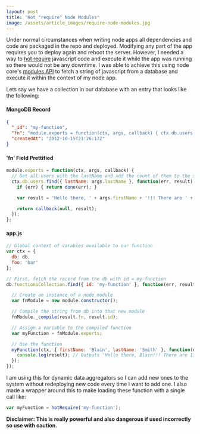 ```yaml
---
layout: post
title: 'Hot "require" Node Modules'
image: /assets/article_images/require-node-modules.jpg
---
```

Under normal circumstances when writing node apps all dependencies and code are packaged in the repo and deployed. Modifying any part of the app requires you to deploy again and reboot the server. However, I needed a way to [hot require](https://en.wikipedia.org/wiki/Hot_swapping) javascript code and execute it while the app was running so there would not be any downtime. I was able to achieve this using node core's [modules API](https://nodejs.org/api/modules.html) to fetch a string of javascript from a database and execute it within the context of my node app.

Lets say we have a collection in our database with an entry that looks like the following:

#### MongoDB Record

```json
{
  "_id": "my-function",
  "fn": "module.exports = function(ctx, args, callback) { ctx.db.users.find({ lastName: args.lastName }, function(err, result) { if (err) { return done(err); } var result = 'Hello there, ' + args.firstName + '!!! There are ' + result.length + ' with the same last name as you!'; return callback(null, result); }); };",
  "createdAt": "2012-10-15T21:26:17Z"
}
```

#### 'fn' Field Prettified

```js
module.exports = function(ctx, args, callback) {
  // Get all users with the lastName and add the count of them to the string
  ctx.db.users.find({ lastName: args.lastName }, function(err, result) {
    if (err) { return done(err); }

    var result = 'Hello there, ' + args.firstName + '!!! There are ' + result.length + ' with the same last name as you!';

    return callback(null, result);
  });
};
```

#### app.js

```js
// Global context of varables available to our function
var ctx = {
  db: db,
  foo: 'bar'
};

// First, fetch the record from the db with id = my-function
db.functionsCollection.find({ id: 'my-function' }, function(err, result) {

  // Create an instance of a node module
  var fnModule = new module.constructor();

  // Compile the string from db into that new module
  fnModule._compile(result.fn, result.id);

  // Assign a variable to the compiled function
  var myFunction = fnModule.exports;

  // Use the function
  myFunction(ctx, { firstName: 'Blain', lastName: 'Smith' }, function(err, result) {
    console.log(result); // Outputs 'Hello there, Blain!!! There are 13 with the same last name as you!'
  });
});
```

I am using this for dynamic data aggregators so I can add new ones to the system without redeploying new code every time I want to add one. I also made a wrapper around this to make loading these function with a single call like:

```js
var myFunction = hotRequire('my-function');
```

**Disclaimer: This is really powerful and also dangerous if used incorrectly so use with caution.**
